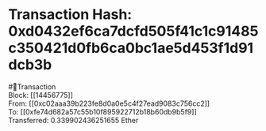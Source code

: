
Transaction Hash: 0xd0432ef6ca7dcfd505f41c1c91485c350421d0fb6ca0bc1ae5d453f1d91dcb3b
====================================================================================
  
#💸Transaction  
Block: [[14456775]]  
From: [[0xc02aaa39b223fe8d0a0e5c4f27ead9083c756cc2]]  
To: [[0xfe74d682a57c55b10f895922712b18b60db9b5f9]]  
Transferred: 0.339902436251655 Ether